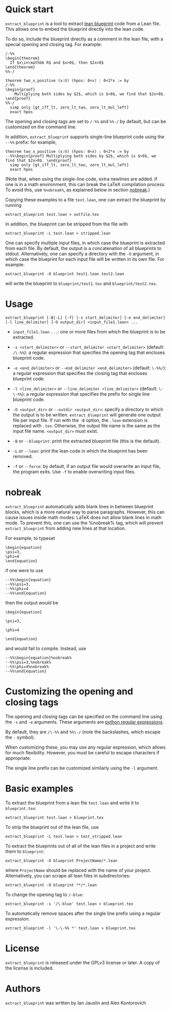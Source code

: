# Quick start
`extract_blueprint` is a tool to extract
[lean blueprint](https://github.com/PatrickMassot/leanblueprint/)
code from a Lean file. This allows one to embed the blueprint directly into the
lean code.

To do so, include the blueprint directly as a comment in the lean file, with a
special opening and closing tag. For example:
```
/-%%
\begin{theorem}
  If $x\in\mathbb R$ and $x>0$, then $2x>0$
\end{theorem}
%%-/

theorem two_x_positive (x:ℝ) (hpos: 0<x) : 0<2*x := by
/-%%
\begin{proof}
    Multiplying both sides by $2$, which is $>0$, we find that $2x>0$.
\end{proof}
%%-/
  simp only [gt_iff_lt, zero_lt_two, zero_lt_mul_left]
  exact hpos
```

The opening and closing tags are set to `/-%%` and `%%-/` by default, but can
be customized on the command line.

In addition, `extract_blueprint` supports single-line blueprint code using the
`--%%` prefix: for example,
```
theorem two_x_positive (x:ℝ) (hpos: 0<x) : 0<2*x := by
--%%\begin{proof} Multiplying both sides by $2$, which is $>0$, we find that $2x>0$. \end{proof}
  simp only [gt_iff_lt, zero_lt_two, zero_lt_mul_left]
  exact hpos
```
(Note that, when using the single-line code, extra newlines are added. If one
is in a math environment, this can break the LaTeX compilation process. To
avoid this, use `%nobreak%`, as explained below in section
[nobreak](#nobreak).)

Copying these examples to a file `test.lean`, one can extract the blueprint by
running
```
extract_blueprint test.lean > outfile.tex
```
In addition, the blueprint can be stripped from the file with
```
extract_blueprint -L test.lean > stripped.lean
```

One can specify multiple input files, in which case the blueprint is extracted
from each file. By default, the output is a concatenation of all blueprints to
stdout. Alternatively, one can specify a directory with the `-O` argument, in
which case the blueprint for each input file will be written in its own file.
For example:
```
extract_blueprint -O blueprint test1.lean test2.lean
```
will write the blueprint to `blueprint/test1.tex` and `blueprint/test2.tex`.

# Usage
```
extract_blueprint [-B|-L] [-f] [-s start_delimiter] [-e end_delimiter] [-l line_delimiter] [-O output_dir] <input_file1.lean> ...
```

* `input_file1.lean` `...`: one or more files from which the blueprint is to be
  extracted.

* `-s <start_delimiter>` or `--start_delimiter <start_delimiter>`
  (default: `/\-%%`): a regular expression that specifies the opening tag that
  encloses blueprint code.

* `-e <end_delimiter>` or `--end_delimiter <end_delimiter>`
  (default: `\-%%/`): a regular expression that specifies the closing tag that
  encloses blueprint code.

* `-l <line_delimiter>` or `--line_delimiter <line_delimiter>`
  (default: `\-\-%%`): a regular expression that specifies the prefix for single
  line blueprint code.

* `-O <output_dir>` or `--outdir <output_dir>`: specify a directory to which
  the output is to be written. `extract_blueprint` will generate one output
  file per input file. If run with the `-B` option, the `.lean` extension is
  replaced with `.tex`. Otherwise, the output file name is the same as the
  input file name.  `<output_dir>` must exist.

* `-B` or `--blueprint`: print the extracted blueprint file (this is the
  default).

* `-L` or `--lean`: print the lean code in which the blueprint has been
  removed.

* `-f` or `--force`: by default, if an output file would overwrite an input
  file, the program exits. Use `-f` to enable overwriting input files.

# nobreak
`extract_blueprint` automatically adds blank lines in between blueprint blocks,
which is a more natural way to parse paragraphs. However, this can cause issues
inside math modes: LaTeX does not allow blank lines in math mode. To prevent
this, one can use the %nobreak% tag, which will prevent `extract_blueprint`
from adding new lines at that location.

For example, to typeset
```
\begin{equation}
\psi=3,
\phi=4
\end{equation}
```
if one were to use
```
--%%\begin{equation}
--%%\psi=3,
--%%\phi=4
--%%\end{equation}
```
then the output would be
```
\begin{equation}

\psi=3,

\phi=4

\end{equation}
```
and would fail to compile. Instead, use
```
--%%\begin{equation}%nobreak%
--%%\psi=3,%nobreak%
--%%\phi=4%nobreak%
--%%\end{equation}
```

# Customizing the opening and closing tags
The opening and closing tags can be specified on the command line using the
`-s` and `-e` arguments. These arguments are
[python regular expressions](https://docs.python.org/3/library/re.html).

By default, they are `/\-%%` and `%%\-/` (note the backslashes, which escape
the `-` symbol).

When customizing these, you may use any regular expression, which allows for
much flexibility. However, you must be careful to escape characters if
appropriate.

The single line prefix can be customized similarly using the `-l` argument.

# Basic examples
To extract the blueprint from a lean file `test.lean` and write it to
`blueprint.tex`:
```
extract_blueprint test.lean > blueprint.tex
```

To strip the blueprint out of the lean file, use
```
extract_blueprint -L test.lean > test_stripped.lean
```

To extract the blueprints out of all of the lean files in a project and write
them to `blueprint`:
```
extract_blueprint -O blueprint ProjectName/*.lean
```
where `ProjectName` should be replaced with the name of your project.
Alternatively, you can scrape all lean files in subdirectories:
```
extract_blueprint -O blueprint **/*.lean
```

To change the opening tag to `/-blue`:
```
extract_blueprint -s '/\-blue' test.lean > blueprint.tex
```

To automatically remove spaces after the single line prefix using a regular
expression:
```
extract_blueprint -l '\-\-%% *' test.lean > blueprint.tex
```

# License
`extract_blueprint` is released under the GPLv3 license or later. A copy of the
license is included.

# Authors
`extract_blueprint` was written by Ian Jauslin and Alex Kontorovich
